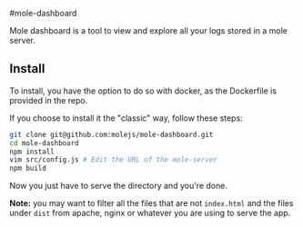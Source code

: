 #mole-dashboard

Mole dashboard is a tool to view and explore all your logs stored in a mole server.


## Install

To install, you have the option to do so with docker, as the Dockerfile is provided in the repo.

If you choose to install it the "classic" way, follow these steps:

```bash
git clone git@github.com:molejs/mole-dashboard.git
cd mole-dashboard
npm install
vim src/config.js # Edit the URL of the mole-server
npm build
```

Now you just have to serve the directory and you're done.

**Note:** you may want to filter all the files that are not `index.html` and the files under `dist` from apache, nginx or whatever you are using to serve the app.


